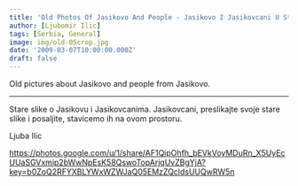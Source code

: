 ```yaml
---
title: 'Old Photos Of Jasikovo And People - Jasikovo I Jasikovcani U Starim Slikama'
author: [Ljubomir Ilic]
tags: [Serbia, General]
image: img/old-05crop.jpg
date: '2009-03-07T10:00:00.000Z'
draft: false
---
```


Old pictures about Jasikovo and people from Jasikovo.

--------

Stare slike o Jasikovu i Jasikovcanima. Jasikovcani, preslikajte svoje stare slike i posaljite, stavicemo ih na ovom prostoru.

Ljuba Ilic

https://photos.google.com/u/1/share/AF1QipOhfh_bEVkVoyMDuRn_X5UyEcUUaSGVxmip2bWwNpEsK58QswoTopArjqUvZBgYjA?key=b0ZoQ2RFYXBLYWxWZWJaQ05EMzZQcldsUUQwRW5n
